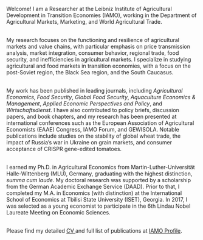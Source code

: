 <p style="text-align: justify; text-justify: inter-word;">

Welcome! I am a Researcher at the Leibniz Institute of Agricultural Development in Transition Economies (IAMO), working in the Department of Agricultural Markets, Marketing, and World Agricultural Trade.<br> 
<br> 

My research focuses on the functioning and resilience of agricultural markets and value chains, with particular emphasis on price transmission analysis, market integration, consumer behavior, regional trade, food security, and inefficiencies in agricultural markets. I specialize in studying agricultural and food markets in transition economies, with a focus on the post-Soviet region, the Black Sea region, and the South Caucasus.<br>
<br> 

My work has been published in leading journals, including *Agricultural Economics*, *Food Security*, *Global Food Security*, *Aquaculture Economics & Management*, *Applied Economic Perspectives and Policy*, and *Wirtschaftsdienst*. I have also contributed to policy briefs, discussion papers, and book chapters, and my research has been presented at international conferences such as the European Association of Agricultural Economists (EAAE) Congress, IAMO Forum, and GEWISOLA. Notable publications include studies on the stability of global wheat trade, the impact of Russia’s war in Ukraine on grain markets, and consumer acceptance of CRISPR gene-edited tomatoes.<br>
<br> 

I earned my Ph.D. in Agricultural Economics from Martin-Luther-Universität Halle-Wittenberg (MLU), Germany, graduating with the highest distinction, *summa cum laude*. My doctoral research was supported by a scholarship from the German Academic Exchange Service (DAAD). Prior to that, I completed my M.A. in Economics (with distinction) at the International School of Economics at Tbilisi State University (ISET), Georgia. In 2017, I was selected as a young economist to participate in the 6th Lindau Nobel Laureate Meeting on Economic Sciences.<br>
<br> 

Please find my detailed <a href="/assets/CV_svanidze.pdf">CV </a> and full list of publications at [IAMO Profile](https://www.iamo.de/institut/mitarbeitende/details/svanidze).

</p>